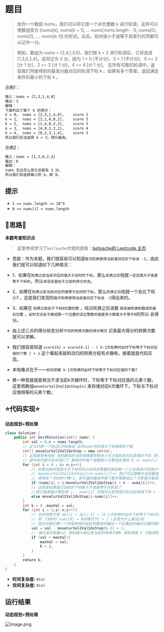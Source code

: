 # 题目
>给你一个数组 nums，我们可以将它按一个非负整数 k 进行轮调，这样可以使数组变为 [nums[k], nums[k + 1], ... nums[nums.length - 1], nums[0], nums[1], ..., nums[k-1]] 的形式。此后，任何值小于或等于其索引的项都可以记作一分。

>例如，数组为 nums = [2,4,1,3,0]，我们按 k = 2 进行轮调后，它将变成 [1,3,0,2,4]。这将记为 3 分，因为 1 > 0 [不计分]、3 > 1 [不计分]、0 <= 2 [计 1 分]、2 <= 3 [计 1 分]，4 <= 4 [计 1 分]。
在所有可能的轮调中，返回我们所能得到的最高分数对应的轮调下标 k 。如果有多个答案，返回满足条件的最小的下标 k 。

示例1：


```txt
输入：nums = [2,3,1,4,0]
输出：3
解释：
下面列出了每个 k 的得分：
k = 0,  nums = [2,3,1,4,0],    score 2
k = 1,  nums = [3,1,4,0,2],    score 3
k = 2,  nums = [1,4,0,2,3],    score 3
k = 3,  nums = [4,0,2,3,1],    score 4
k = 4,  nums = [0,2,3,1,4],    score 3
所以我们应当选择 k = 3，得分最高。
```

示例2：
```txt
输入：nums = [1,3,0,2,4]
输出：0
解释：
nums 无论怎么变化总是有 3 分。
所以我们将选择最小的 k，即 0。
```


## 提示
- `1 <= nums.length <= 10^5`
- `0 <= nums[i] < nums.length`



## 📝思路📝


**本题考查知识点**
> 这里参阅学习了`bellyache`大佬的思路：[bellyache的 Leetcode 主页](https://leetcode-cn.com/u/bellyache/)
- 思路：作为本题，我们很容易可以知道`每次轮换使得当前值对应的下标会 -1`，由此我们就可以知道如下几种情况：
- 1、如果在`轮换之前当前对应的值大于此时的下标`，那么`轮换之后`他就`一定还是大于或者等于下标的`，所以`肯定还是处于之前的得分状态`。
- 2、如果在`轮换之前当前对应的值等于此时的下标`，那么`轮换之后`他就一个会比下标小1 ，这是我们发现的`每次轮换使得当前值对应下标会 -1`得出来的。
- 3、如果在 `轮换之前处于下标0位置的数` ，经过轮换之后该数 `就会被轮换到数组的最后位置` ，`此时无论处于数组第一个位置的该正整数的值是多少都是大于等于0`的所以 会得分。

- 由上述三点的得分状态分析`不同的转换次数的得分情况` 记录最大得分的转换次数就可以求解。
- 我们很容易知道 
`score[k] = score[k-1] - ( k-1次轮换时此时下标等于下标对应值的个数 ) + 1`
这个看起来就和动归的转换方程有点像啦，接着就是代码实现。

- 本地难点在于——`如何求解 k-1次轮换时此时下标等于下标对应值的个数?`
- 换一种思路就是相当于求当前k次循环时，下标等于下标对应值的元素个数。这里用数组`moveCurVal2ValIdxStep[n]` 来存储对应k次循环下，下标与下标对应值相等的元素个数。
## ⭐代码实现⭐
**动态规划+预处理**
```java
class Solution {
    public int bestRotation(int[] nums) {
        int val = 0,n = nums.length;
        // 定义的是一个经过k次轮换后 此时nums中的值与下标相等的个数
        int[] moveCurVal2ValIdxStep = new int[n];
        // 这里是用来找到 当前数组的当前值需要转换多少次才能到达对应其值的下标 至于为什么可以这样呢？ 这里不会越界么？
        // 题中给的提示告诉我们了 数组中的每个值都是小于数组长度的 0 <= nums[i] < nums.length 这样就不可能会越界
        for (int i = 0 ; i< n;i++){
            // 如果当前的值是大于下标的所以他肯定需要轮换到第一个之后再进行轮换才可能到达当前的值对应的下标
            // moveCurVal2ValIdxStep[i+n-nums[i]]++ 我们可以理解为当前数值需要轮换 ？ 次才能使得当前数值与下标相同 
            // 使得在？次时的个数+1，即可遍历数组中每个数字需要经过？次轮换才能到达下标值与下标相同位置的个数啦~
            if (nums[i] > i)moveCurVal2ValIdxStep[i + n - nums[i]]++;
            // 这里是如果我们当前的下标都大于或者等于当前值了，
            //我们就直接计算轮换 i - nums[i] 次就可以使得我们的当前值得下标 = 当前值
            else moveCurVal2ValIdxStep[i-nums[i]]++;
        } 
        int k = 0 ,maxVal = val;
        for (int i = 1;i< n;i++){
            // 状态转换方程 dp[i] = dp[i-1] + (k-1次轮换时此时下标等于下标对应值的个数 
            // 即 下标0时 nums[0] = 0的情况下) + 1 (这里为什么要加1呢 
            // 因为当我们第一个的值转换后就会到数组的最后一个位置此时最后位置的数值一定是大于等于 0 的所以需要+1)
            val = val - moveCurVal2ValIdxStep[i-1] + 1;
            // 通过滚动变量val 找到最大值记录当前的转换次数k 得到转换 k 次能得到最大的分数
            if (val > maxVal){
                maxVal = val;
                k = i;
            }
        }
        return k;
    }
}
```

- **时间复杂度:** `O(n)` 
- **空间复杂度:** `O(n)` 


## 运行结果
**动态规划+预处理**

![image.png](https://pic.leetcode-cn.com/1646814221-XiFPvP-image.png)

